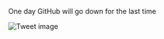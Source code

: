 One day GitHub will go down for the last time


![Tweet image](/asset/crosspoast/GtrGEGnbsAIecI8.jpg)


